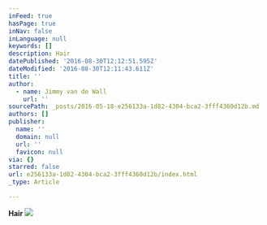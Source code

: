```yaml
---
inFeed: true
hasPage: true
inNav: false
inLanguage: null
keywords: []
description: Hair
datePublished: '2016-08-30T12:12:51.595Z'
dateModified: '2016-08-30T12:11:43.611Z'
title: ''
author:
  - name: Jimmy van de Wall
    url: ''
sourcePath: _posts/2016-05-18-e256133a-1d82-4304-bca2-3fff4360d12b.md
authors: []
publisher:
  name: ''
  domain: null
  url: ''
  favicon: null
via: {}
starred: false
url: e256133a-1d82-4304-bca2-3fff4360d12b/index.html
_type: Article

---
```

**Hair**
![](https://the-grid-user-content.s3-us-west-2.amazonaws.com/c336bd9d-a9be-428d-8953-57ba02f17479.jpg)